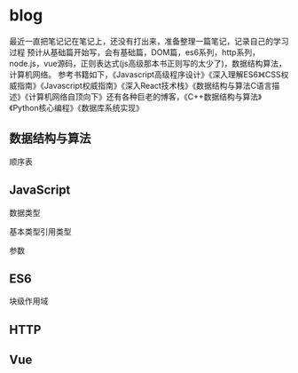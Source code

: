 # blog
最近一直把笔记记在笔记上，还没有打出来，准备整理一篇笔记，记录自己的学习过程
预计从基础篇开始写，会有基础篇，DOM篇，es6系列，http系列，node.js，vue源码，正则表达式(js高级那本书正则写的太少了)，数据结构算法，计算机网络。
参考书籍如下，《Javascript高级程序设计》《深入理解ES6》《CSS权威指南》《Javascript权威指南》《深入React技术栈》《数据结构与算法C语言描述》《计算机网络自顶向下》还有各种巨老的博客，《C++数据结构与算法》《Python核心编程》《数据库系统实现》
## 数据结构与算法

顺序表



## JavaScript

数据类型

基本类型引用类型

参数



## ES6

块级作用域



## HTTP

## Vue





